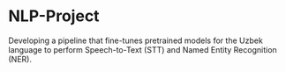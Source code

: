 # NLP-Project
Developing a pipeline that fine-tunes pretrained models for the Uzbek language to perform Speech-to-Text (STT) and Named Entity Recognition (NER).
